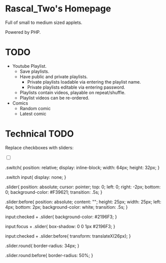 # Rascal_Two's Homepage

Full of small to medium sized applets.

Powered by PHP.

# TODO

- Youtube Playlist.
    - Save playlists.
    - Have public and private playlists.
        - Private playlists loadable via entering the playlist name.
        - Private playlists editable via entering password.
    - Playlists contain videos, playable on repeat/shuffle.
    - Playlist videos can be re-ordered.
- Comics
    - Random comic
    - Latest comic

# Technical TODO

Replace checkboxes with sliders:

<label class="switch">
    <input type="checkbox" id="shuffle">
    <div class="slider round"></div>
</label>

.switch{
    position: relative;
    display: inline-block;
    width: 64px;
    height: 32px;
}

.switch input{
    display: none;
}

.slider{
    position: absolute;
    cursor: pointer;
    top: 0;
    left: 0;
    right: -2px;
    bottom: 0;
    background-color: #F39621;
    transition: .5s;
}

.slider:before{
    position: absolute;
    content: "";
    height: 25px;
    width: 25px;
    left: 4px;
    bottom: 2px;
    background-color: white;
    transition: .5s;
}

input:checked + .slider{
    background-color: #2196F3;
}

input:focus + .slider{
    box-shadow: 0 0 1px #2196F3;
}

input:checked + .slider:before{
    transform: translateX(26px);
}

.slider.round{
    border-radius: 34px;
}

.slider.round:before{
    border-radius: 50%;
}
